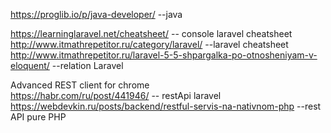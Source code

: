 https://proglib.io/p/java-developer/   --java   <br>

https://learninglaravel.net/cheatsheet/ -- console laravel cheatsheet  <br>
http://www.itmathrepetitor.ru/category/laravel/  --laravel cheatsheet <br>
http://www.itmathrepetitor.ru/laravel-5-5-shpargalka-po-otnosheniyam-v-eloquent/   --relation Laravel


Advanced REST client for chrome <br>
https://habr.com/ru/post/441946/   -- restApi laravel <br>
https://webdevkin.ru/posts/backend/restful-servis-na-nativnom-php   --rest API pure PHP
